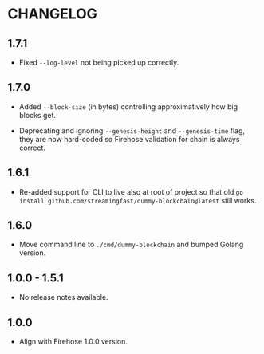 # CHANGELOG

## 1.7.1

- Fixed `--log-level` not being picked up correctly.

## 1.7.0

- Added `--block-size` (in bytes) controlling approximatively how big blocks get.

- Deprecating and ignoring `--genesis-height` and `--genesis-time` flag, they are now hard-coded so Firehose validation for chain is always correct.

## 1.6.1

- Re-added support for CLI to live also at root of project so that old `go install github.com/streamingfast/dummy-blockchain@latest` still works.

## 1.6.0

- Move command line to `./cmd/dummy-blockchain` and bumped Golang version.

## 1.0.0 - 1.5.1

- No release notes available.

## 1.0.0

- Align with Firehose 1.0.0 version.
